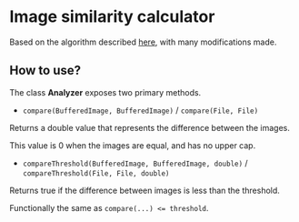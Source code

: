 # Image similarity calculator

Based on the algorithm described [here](https://web.archive.org/web/20160305150423/http://www.lac.inpe.br/JIPCookbook/6050-howto-compareimages.jsp), with many modifications made.

## How to use?

The class **Analyzer** exposes two primary methods.

- ```compare(BufferedImage, BufferedImage)``` / ```compare(File, File)```

Returns a double value that represents the difference between the images.

This value is 0 when the images are equal, and has no upper cap.

- ```compareThreshold(BufferedImage, BufferedImage, double)``` / ```compareThreshold(File, File, double)```

Returns true if the difference between images is less than the threshold.

Functionally the same as ```compare(...) <= threshold```.